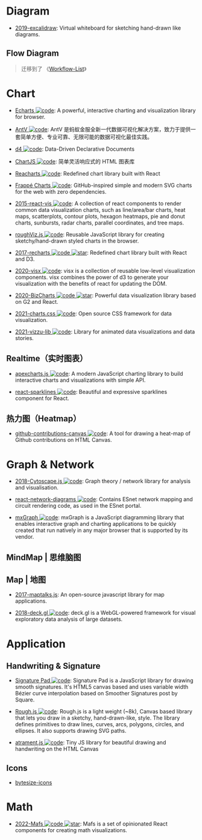 # Diagram

- [2019-excalidraw](https://excalidraw.com/): Virtual whiteboard for sketching hand-drawn like diagrams.

## Flow Diagram

> 迁移到了 《[Workflow-List](https://github.com/wx-chevalier/Awesome-Lists?q=Workflow)》

# Chart

- [Echarts ![code](https://ng-tech.icu/assets/code.svg)](https://echarts.apache.org/zh/index.html): A powerful, interactive charting and visualization library for browser.

- [AntV ![code](https://ng-tech.icu/assets/code.svg)](https://antv.alipay.com/zh-cn/index.html): AntV 是蚂蚁金服全新一代数据可视化解决方案，致力于提供一套简单方便、专业可靠、无限可能的数据可视化最佳实践。

- [d4 ![code](https://ng-tech.icu/assets/code.svg)](https://github.com/joelburget/d4): Data-Driven Declarative Documents

- [ChartJS ![code](https://ng-tech.icu/assets/code.svg)](http://www.chartjs.org/): 简单灵活响应式的 HTML 图表库

- [Reacharts ![code](https://ng-tech.icu/assets/code.svg)](http://recharts.org/): Redefined chart library built with React

- [Frappé Charts ![code](https://ng-tech.icu/assets/code.svg)](https://github.com/frappe/charts): GitHub-inspired simple and modern SVG charts for the web with zero dependencies.

- [2015-react-vis ![code](https://ng-tech.icu/assets/code.svg)](https://github.com/uber/react-vis): A collection of react components to render common data visualization charts, such as line/area/bar charts, heat maps, scatterplots, contour plots, hexagon heatmaps, pie and donut charts, sunbursts, radar charts, parallel coordinates, and tree maps.

- [roughViz.js ![code](https://ng-tech.icu/assets/code.svg)](https://github.com/jwilber/roughViz): Reusable JavaScript library for creating sketchy/hand-drawn styled charts in the browser.

- [2017-recharts ![code](https://ng-tech.icu/assets/code.svg) ![star](https://img.shields.io/github/stars/recharts/recharts)](https://github.com/recharts/recharts): Redefined chart library built with React and D3.

- [2020-visx ![code](https://ng-tech.icu/assets/code.svg)](https://github.com/airbnb/visx): visx is a collection of reusable low-level visualization components. visx combines the power of d3 to generate your visualization with the benefits of react for updating the DOM.

- [2020-BizCharts ![code](https://ng-tech.icu/assets/code.svg) ![star](https://img.shields.io/github/stars/alibaba/BizCharts)](https://github.com/alibaba/BizCharts): Powerful data visualization library based on G2 and React.

- [2021-charts.css ![code](https://ng-tech.icu/assets/code.svg)](https://github.com/ChartsCSS/charts.css): Open source CSS framework for data visualization.

- [2021-vizzu-lib ![code](https://ng-tech.icu/assets/code.svg)](https://github.com/vizzuhq/vizzu-lib): Library for animated data visualizations and data stories.

## Realtime（实时图表）

- [apexcharts.js ![code](https://ng-tech.icu/assets/code.svg)](https://github.com/apexcharts/apexcharts.js): A modern JavaScript charting library to build interactive charts and visualizations with simple API.

- [react-sparklines ![code](https://ng-tech.icu/assets/code.svg)](https://github.com/borisyankov/react-sparklines): Beautiful and expressive sparklines component for React.

## 热力图（Heatmap）

- [github-contributions-canvas ![code](https://ng-tech.icu/assets/code.svg)](https://github.com/sallar/github-contributions-canvas): A tool for drawing a heat-map of Github contributions on HTML Canvas.

# Graph & Network

- [2018-Cytoscape.js ![code](https://ng-tech.icu/assets/code.svg)](http://js.cytoscape.org/): Graph theory / network library for analysis and visualisation.

- [react-network-diagrams ![code](https://ng-tech.icu/assets/code.svg)](https://github.com/esnet/react-network-diagrams): Contains ESnet network mapping and circuit rendering code, as used in the ESnet portal.

- [mxGraph ![code](https://ng-tech.icu/assets/code.svg)](https://jgraph.github.io/mxgraph/): mxGraph is a JavaScript diagramming library that enables interactive graph and charting applications to be quickly created that run natively in any major browser that is supported by its vendor.

## MindMap | 思维脑图

## Map | 地图

- [2017-maptalks.js](https://github.com/maptalks/maptalks.js): An open-source javascript library for map applications.

- [2018-deck.gl ![code](https://ng-tech.icu/assets/code.svg)](http://deck.gl/#/): deck.gl is a WebGL-powered framework for visual exploratory data analysis of large datasets.

# Application

## Handwriting & Signature

- [Signature Pad ![code](https://ng-tech.icu/assets/code.svg)](https://github.com/szimek/signature_pad): Signature Pad is a JavaScript library for drawing smooth signatures. It's HTML5 canvas based and uses variable width Bézier curve interpolation based on Smoother Signatures post by Square.

- [Rough.js ![code](https://ng-tech.icu/assets/code.svg)](http://roughjs.com/): Rough.js is a light weight (~8k), Canvas based library that lets you draw in a sketchy, hand-drawn-like, style. The library defines primitives to draw lines, curves, arcs, polygons, circles, and ellipses. It also supports drawing SVG paths.

- [atrament.js ![code](https://ng-tech.icu/assets/code.svg)](https://github.com/jakubfiala/atrament.js): Tiny JS library for beautiful drawing and handwriting on the HTML Canvas

## Icons

- [bytesize-icons](https://github.com/danklammer/bytesize-icons)

# Math

- [2022-Mafs ![code](https://ng-tech.icu/assets/code.svg) ![star](https://img.shields.io/github/stars/stevenpetryk/mafs)](https://github.com/stevenpetryk/mafs): Mafs is a set of opinionated React components for creating math visualizations.
